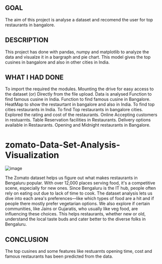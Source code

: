 ## GOAL
The aim of this project is analyse a dataset and recomend the user for top restaurants in bangalore.

## DESCRIPTION
This project has done with pandas, numpy and matplotlib to analyze the data and visualze it in a bargraph and pie chart. This model gives the top cusines in bangalore and also in other cities in India.

## WHAT I HAD DONE
To import the required the modules.
Mounting the drive for easy access to the dataset (or) Directly from the file upload.
Data is analysed
Function to find famous cusine in India.
Function to find famous cusine in Bangalore.
HeatMap to show the restaurtant in bangalore and also in India.
To find top cities restaurants in India.
To find Top restaurants in bangalore cities.
Explored the rating and cost of the restaurants.
Online Accepting customers in restuarnts.
Table Reservation facilities in Restaurants.
Delivery options available in Restaurants.
Opening and Midnight restaurants in Bangalore.

# zomato-Data-Set-Analysis-Visualization

![image](https://github.com/krantikumar2705/zomato-Data-Set-Analysis-Visualization/assets/147247839/4b8c4ed5-110b-4686-951c-8255a9f2dc05)

The Zomato dataset helps us figure out what makes restaurants in Bengaluru popular. With over 12,000 places serving food, it's a competitive scene, especially for new ones. Since Bengaluru is the IT hub, people often rely on eating out due to lack of time to cook. The dataset analysis lets us dive into each area's preferences—like which types of food are a hit and if people there mostly prefer vegetarian options. We also explore if certain communities, like Jains or Gujaratis, who usually like veg food, are influencing these choices. This helps restaurants, whether new or old, understand the local taste buds and cater better to the diverse folks in Bengaluru.

## CONCLUSION
The top cusines and some features like restuarnts opening time, cost and famous restaurants has been predicted from the data.
